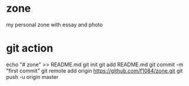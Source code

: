# zone
my personal zone with  essay and photo

# git action
echo "# zone" >> README.md
git init
git add README.md
git commit -m "first commit"
git remote add origin https://github.com/f1084/zone.git
git push -u origin master

